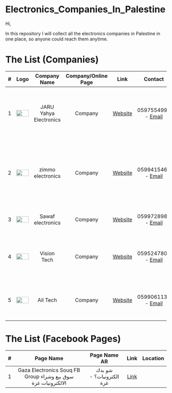 # Electronics_Companies_In_Palestine

Hi,

In this repository I will collect all the electronics companies in Palestine in one place, so anyone could reach them anytime.

# The List (Companies)

| # | Logo | Company Name  |  Company/Online Page  | Link | Contact | Location |
| :---:  | :---: | :---: | :---: | :---: | :---: | :---: |
| 1 | <img width="100%" height="100%" src="./Images/LampaTronics.png"> | JARU Yahya Electronics | Company | [Website](https://www.facebook.com/Jaruelec) | 0597554994 - [Email](mailto:info@lampatronics.com) | Gaza - Othman bin Affan Street - opposite the municipality park, Palestine |
| 2 | <img width="100%" height="100%" src="./Images/LampaTronics.png"> | zimmo electronics | Company | [Website](https://www.facebook.com/zimmoelectronics) | 0599415465 - [Email](mailto:info@lampatronics.com) | Gaza Alremal - Palmyra Street and the Thailandy extension to the north, Palestine |
| 3 | <img width="100%" height="100%" src="./Images/LampaTronics.png"> | Sawaf electronics | Company | [Website](https://www.facebook.com/sawaf.sa) | 0599728987 - [Email](mailto:info@lampatronics.com) | Gaza - Fahmy Bek Street, Palestine |
| 4 | <img width="100%" height="100%" src="./Images/LampaTronics.png"> | Vision Tech | Company | [Website](https://www.facebook.com/vision.tech2009) | 0595247805 - [Email](mailto:info@lampatronics.com) | Gaza - East alsenaa intersection next to the Tower of David, Palestine |
| 5 | <img width="100%" height="100%" src="./Images/LampaTronics.png"> | All Tech | Company | [Website](https://www.facebook.com/AllTechPal2) | 0599061138 - [Email](mailto:info@lampatronics.com) | Gaza - Saraya Crossing in front of Abu Khadra, Palestine |


# The List (Facebook Pages)
| # | Page Name  | Page Name AR | Link | Location |
| :---:  | :---: | :---: | :---: | :---: |
1 | Gaza Electronics Souq FB Group سوق بيع وشراء الالكترونيات غزة | شو بدك الكترونيات؟ - غزة | [Link](https://www.facebook.com/groups/GazaElectronicsMarket/?ref=share_group_link) |
